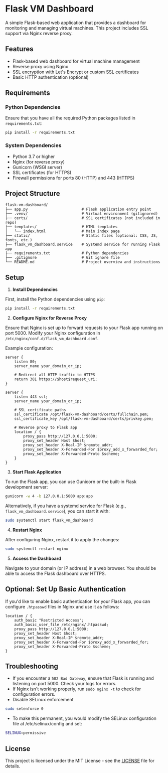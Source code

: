
# Flask VM Dashboard

A simple Flask-based web application that provides a dashboard for monitoring and managing virtual machines. This project includes SSL support via Nginx reverse proxy.

## Features

- Flask-based web dashboard for virtual machine management
- Reverse proxy using Nginx
- SSL encryption with Let's Encrypt or custom SSL certificates
- Basic HTTP authentication (optional)

## Requirements

### Python Dependencies

Ensure that you have all the required Python packages listed in `requirements.txt`:

```bash
pip install -r requirements.txt
```

### System Dependencies

- Python 3.7 or higher
- Nginx (for reverse proxy)
- Gunicorn (WSGI server)
- SSL certificates (for HTTPS)
- Firewall permissions for ports 80 (HTTP) and 443 (HTTPS)

## Project Structure

```
flask-vm-dashboard/
├── app.py                        # Flask application entry point
├── .venv/                        # Virtual environment (gitignored)
├── certs/                        # SSL certificates (not included in repo)
├── templates/                    # HTML templates
│   └── index.html                # Main index page
├── static/                       # Static files (optional: CSS, JS, fonts, etc.)
├── flask_vm_dashboard.service    # Systemd service for running Flask app
├── requirements.txt              # Python dependencies
├── .gitignore                    # Git ignore file
└── README.md                     # Project overview and instructions
```

## Setup

1. **Install Dependencies**

First, install the Python dependencies using `pip`:

```bash
pip install -r requirements.txt
```

2. **Configure Nginx for Reverse Proxy**

Ensure that Nginx is set up to forward requests to your Flask app running on port 5000. Modify your Nginx configuration in `/etc/nginx/conf.d/flask_vm_dashboard.conf`.

Example configuration:

```
server {
    listen 80;
    server_name your_domain_or_ip;

    # Redirect all HTTP traffic to HTTPS
    return 301 https://$host$request_uri;
}

server {
    listen 443 ssl;
    server_name your_domain_or_ip;

    # SSL certificate paths
    ssl_certificate /opt/flask-vm-dashboard/certs/fullchain.pem;
    ssl_certificate_key /opt/flask-vm-dashboard/certs/privkey.pem;

    # Reverse proxy to Flask app
    location / {
        proxy_pass http://127.0.0.1:5000;
        proxy_set_header Host $host;
        proxy_set_header X-Real-IP $remote_addr;
        proxy_set_header X-Forwarded-For $proxy_add_x_forwarded_for;
        proxy_set_header X-Forwarded-Proto $scheme;
    }
}
```

3. **Start Flask Application**

To run the Flask app, you can use Gunicorn or the built-in Flask development server:

```bash
gunicorn -w 4 -b 127.0.0.1:5000 app:app
```

Alternatively, if you have a systemd service for Flask (e.g., `flask_vm_dashboard.service`), you can start it with:

```bash
sudo systemctl start flask_vm_dashboard
```

4. **Restart Nginx**

After configuring Nginx, restart it to apply the changes:

```bash
sudo systemctl restart nginx
```

5. **Access the Dashboard**

Navigate to your domain (or IP address) in a web browser. You should be able to access the Flask dashboard over HTTPS.

## Optional: Set Up Basic Authentication

If you'd like to enable basic authentication for your Flask app, you can configure `.htpasswd` files in Nginx and use it as follows:

```
location / {
    auth_basic "Restricted Access";
    auth_basic_user_file /etc/nginx/.htpasswd;
    proxy_pass http://127.0.0.1:5000;
    proxy_set_header Host $host;
    proxy_set_header X-Real-IP $remote_addr;
    proxy_set_header X-Forwarded-For $proxy_add_x_forwarded_for;
    proxy_set_header X-Forwarded-Proto $scheme;
}
```

## Troubleshooting

- If you encounter a `502 Bad Gateway`, ensure that Flask is running and listening on port 5000. Check your logs for errors.
- If Nginx isn't working properly, run `sudo nginx -t` to check for configuration errors.
- Disable SELinux enforcement
```bash
sudo setenforce 0
```
- To make this permanent, you would modify the SELinux configuration file at /etc/selinux/config and set:
```bash
SELINUX=permissive
```

## License

This project is licensed under the MIT License - see the [LICENSE](LICENSE) file for details.
